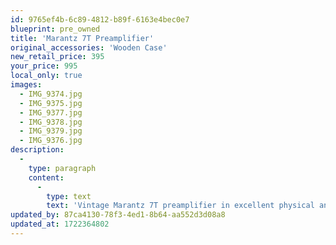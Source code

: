 ```yaml
---
id: 9765ef4b-6c89-4812-b89f-6163e4bec0e7
blueprint: pre_owned
title: 'Marantz 7T Preamplifier'
original_accessories: 'Wooden Case'
new_retail_price: 395
your_price: 995
local_only: true
images:
  - IMG_9374.jpg
  - IMG_9375.jpg
  - IMG_9377.jpg
  - IMG_9378.jpg
  - IMG_9379.jpg
  - IMG_9376.jpg
description:
  -
    type: paragraph
    content:
      -
        type: text
        text: 'Vintage Marantz 7T preamplifier in excellent physical and functional condition with wooden case. '
updated_by: 87ca4130-78f3-4ed1-8b64-aa552d3d08a8
updated_at: 1722364802
---
```

